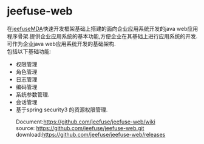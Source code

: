 jeefuse-web
===========

在<a href="https://github.com/jeefuse/jeefuseMDA">jeefuseMDA</a>快速开发框架基础上搭建的面向企业应用系统开发的java web应用程序骨架.提供企业应用系统的基本功能,方便企业在其基础上进行应用系统的开发.可作为企业java web应用系统开发的基础架构.
	<br/>
	包括以下基础功能:
	<ul>
    <li>权限管理</li>
    <li>角色管理</li>
    <li>日志管理</li>
    <li>编码管理</li>
    <li>系统参数管理.</li>
    <li>会话管理</li>
    <li>基于spring security3 的资源权限管理.</li>
    
 
 
 

Document:https://github.com/jeefuse/jeefuse-web/wiki<br>
source: https://github.com/jeefuse/jeefuse-web.git<br>
download:https://github.com/jeefuse/jeefuse-web/releases<br>



